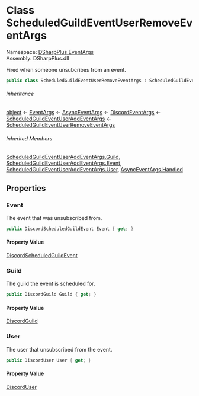 # Class ScheduledGuildEventUserRemoveEventArgs

Namespace: [DSharpPlus.EventArgs](DSharpPlus.EventArgs.md)  
Assembly: DSharpPlus.dll

Fired when someone unsubcribes from an event.

```csharp
public class ScheduledGuildEventUserRemoveEventArgs : ScheduledGuildEventUserAddEventArgs
```

###### Inheritance

[object](https://learn.microsoft.com/dotnet/api/system.object) ← 
[EventArgs](https://learn.microsoft.com/dotnet/api/system.eventargs) ← 
[AsyncEventArgs](DSharpPlus.AsyncEvents.AsyncEventArgs.md) ← 
[DiscordEventArgs](DSharpPlus.EventArgs.DiscordEventArgs.md) ← 
[ScheduledGuildEventUserAddEventArgs](DSharpPlus.EventArgs.ScheduledGuildEventUserAddEventArgs.md) ← 
[ScheduledGuildEventUserRemoveEventArgs](DSharpPlus.EventArgs.ScheduledGuildEventUserRemoveEventArgs.md)

###### Inherited Members

[ScheduledGuildEventUserAddEventArgs.Guild](DSharpPlus.EventArgs.ScheduledGuildEventUserAddEventArgs.md\#DSharpPlus\_EventArgs\_ScheduledGuildEventUserAddEventArgs\_Guild), 
[ScheduledGuildEventUserAddEventArgs.Event](DSharpPlus.EventArgs.ScheduledGuildEventUserAddEventArgs.md\#DSharpPlus\_EventArgs\_ScheduledGuildEventUserAddEventArgs\_Event), 
[ScheduledGuildEventUserAddEventArgs.User](DSharpPlus.EventArgs.ScheduledGuildEventUserAddEventArgs.md\#DSharpPlus\_EventArgs\_ScheduledGuildEventUserAddEventArgs\_User), 
[AsyncEventArgs.Handled](DSharpPlus.AsyncEvents.AsyncEventArgs.md\#DSharpPlus\_AsyncEvents\_AsyncEventArgs\_Handled)

## Properties

### <a id="DSharpPlus_EventArgs_ScheduledGuildEventUserRemoveEventArgs_Event"></a>Event

The event that was unsubscribed from.

```csharp
public DiscordScheduledGuildEvent Event { get; }
```

#### Property Value

[DiscordScheduledGuildEvent](DSharpPlus.Entities.DiscordScheduledGuildEvent.md)

### <a id="DSharpPlus_EventArgs_ScheduledGuildEventUserRemoveEventArgs_Guild"></a>Guild

The guild the event is scheduled for.

```csharp
public DiscordGuild Guild { get; }
```

#### Property Value

[DiscordGuild](DSharpPlus.Entities.DiscordGuild.md)

### <a id="DSharpPlus_EventArgs_ScheduledGuildEventUserRemoveEventArgs_User"></a>User

The user that unsubscribed from the event.

```csharp
public DiscordUser User { get; }
```

#### Property Value

[DiscordUser](DSharpPlus.Entities.DiscordUser.md)

